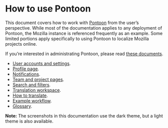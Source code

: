 # How to use Pontoon

This document covers how to work with [Pontoon](https://pontoon.mozilla.org/) from the user’s perspective. While most of the documentation applies to any deployment of Pontoon, the Mozilla instance is referenced frequently as an example. Some limited portions apply specifically to using Pontoon to localize Mozilla projects online.

If you’re interested in administrating Pontoon, please read [these documents](https://mozilla-l10n.github.io/documentation/tools/pontoon/index.html).

* [User accounts and settings](users.md).
* [Profile page](profile.md).
* [Notifications](notifications.md).
* [Team and project pages](teams_projects.md).
* [Search and filters](search_filters.md).
* [Translation workspace](ui.md).
* [How to translate](translate.md).
* [Example workflow](workflow.md).
* [Glossary](glossary.md).

**Note:** The screenshots in this documentation use the dark theme, but a light theme is also available.
